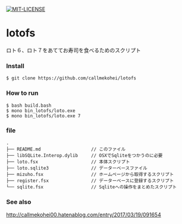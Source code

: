 [![MIT-LICENSE](http://img.shields.io/badge/license-MIT-blue.svg?style=flat)](https://github.com/callmekohei/lotofs/blob/master/LICENSE)


# lotofs

ロト６、ロト７をあててお寿司を食べるためのスクリプト

### Install
```
$ git clone https://github.com/callmekohei/lotofs
```

### How to run
```
$ bash build.bash
$ mono bin_lotofs/loto.exe 
$ mono bin_lotofs/loto.exe 7
```
 
### file
```
.
├── README.md                   // このファイル
├── libSQLite.Interop.dylib     // OSXでSqliteをつかうのに必要
├── loto.fsx                    // 本体スクリプト
├── loto.sqlite3                // データーベースファイル
├── mizuho.fsx                  // ホームページから取得するスクリプト
├── register.fsx                // データーベースに登録するスクリプト
└── sqlite.fsx                  // Sqliteへの操作をまとめたスクリプト
```


### See also

http://callmekohei00.hatenablog.com/entry/2017/03/19/091654
